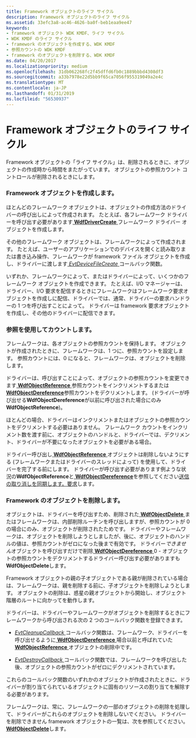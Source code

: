 ```yaml
---
title: Framework オブジェクトのライフ サイクル
description: Framework オブジェクトのライフ サイクル
ms.assetid: 33efc3a8-ac46-4626-ba0f-beb1eaa9ee47
keywords:
- framework オブジェクト WDK KMDF、ライフ サイクル
- WDK KMDF のライフ サイクル
- framework のオブジェクトを作成する、WDK KMDF
- 参照カウントの WDK KMDF
- framework のオブジェクトを削除する、WDK KMDF
ms.date: 04/20/2017
ms.localizationpriority: medium
ms.openlocfilehash: 31db062268fc2f45dffd6fb0c1889bbbd4308df3
ms.sourcegitcommit: a33b7978e22d5bb9f65ca7056f955319049a2e4c
ms.translationtype: MT
ms.contentlocale: ja-JP
ms.lasthandoff: 01/31/2019
ms.locfileid: "56530937"
---
```

# <a name="framework-object-life-cycle"></a>Framework オブジェクトのライフ サイクル





Framework オブジェクトの「ライフ サイクル」は、削除されるときに、オブジェクトの作成時から時間をまたがっています。 オブジェクトの参照カウント コントロールが削除されるときにします。

### <a name="creating-a-framework-object"></a>Framework オブジェクトを作成します。

ほとんどのフレームワーク オブジェクトは、オブジェクトの作成方法のドライバーの呼び出しによって作成されます。 たとえば、各フレームワーク ドライバーを呼び出す必要があります[ **WdfDriverCreate** ](https://msdn.microsoft.com/library/windows/hardware/ff547175)フレームワーク ドライバー オブジェクトを作成します。

その他のフレームワーク オブジェクトは、フレームワークによって作成されます。 たとえば、ユーザーのアプリケーションでのデバイスを開くと読み取りまたは書き込み操作、フレームワークが framework ファイル オブジェクトを作成し、ドライバーに渡します[ *EvtDeviceFileCreate* ](https://msdn.microsoft.com/library/windows/hardware/ff540868)コールバック関数。

いずれか、フレームワークによって、またはドライバーによって、いくつかのフレームワーク オブジェクトを作成できます。 たとえば、I/O マネージャーは、ドライバー、I/O 要求を配信するときにフレームワークはフレームワーク要求オブジェクトを作成しに配信、ドライバーでは、通常、ドライバーの要求ハンドラーの 1 つを呼び出すことによって。 ドライバーは framework 要求オブジェクトを作成し、その他のドライバーに配信できます。

### <a name="using-reference-counts"></a>参照を使用してカウントします。

フレームワークは、各オブジェクトの参照カウントを保持します。 オブジェクトが作成されたときに、フレームワークは、1 つに、参照カウントを設定します。 参照カウントには、0 になると、フレームワークは、オブジェクトを削除します。

ドライバーは、呼び出すことによって、オブジェクトの参照カウントを変更できます[ **WdfObjectReference** ](https://msdn.microsoft.com/library/windows/hardware/ff548758)参照カウントをインクリメントするまたは[ **WdfObjectDereference**](https://msdn.microsoft.com/library/windows/hardware/ff548739)参照カウントをデクリメントします。 (ドライバーが呼び出せる**WdfObjectDereference**が以前に呼び出された場合にのみ**WdfObjectReference**)。

ほとんどの場合、ドライバーはインクリメントまたはオブジェクトの参照カウントをデクリメントする必要はありません。 フレームワーク カウントをインクリメント数を渡す前に、オブジェクトのハンドルと、ドライバーでは、デクリメント、ドライバーが不要になったオブジェクトを必要がある場合。

ドライバー呼び出し[ **WdfObjectReference** ](https://msdn.microsoft.com/library/windows/hardware/ff548758)オブジェクトは削除しないようにする (フレームワークまたはドライバーのスレッドによって) を使用して、ドライバーを完了する前にします。 ドライバーが呼び出す必要があります例ような状況の**WdfObjectReference**と[ **WdfObjectDereference**](https://msdn.microsoft.com/library/windows/hardware/ff548739)を参照してください[送信の取り消しを同期します。要求](synchronizing-cancellation-of-sent-requests.md)します。

### <a name="deleting-a-framework-object"></a>Framework のオブジェクトを削除します。

オブジェクトは、ドライバーを呼び出すため、削除された[ **WdfObjectDelete** ](https://msdn.microsoft.com/library/windows/hardware/ff548734)またはフレームワークは、内部削除ルーチンを呼び出しますが、参照カウントが 0 の場合にのみ、オブジェクトが削除されたためです。 ドライバーやフレームワークは、オブジェクトを削除しようとしましたが、後に、オブジェクトのハンドルの値は、参照カウントがゼロになった後まで有効です。 ドライバー*できません*オブジェクトを呼び出すだけで削除[ **WdfObjectDereference** ](https://msdn.microsoft.com/library/windows/hardware/ff548739) 0 - オブジェクトの参照カウントをデクリメントするドライバー呼び出す必要がありますも**WdfObjectDelete**します。

Framework オブジェクトの親の子オブジェクトである親が削除されている場合は、フレームワークは、親を削除する前に、子オブジェクトを削除しようとします。 オブジェクトの削除は、惑星の親オブジェクトから開始し、オブジェクト階層のルートに向かってを動作します。

ドライバーは、ドライバーやフレームワークがオブジェクトを削除するときにフレームワークから呼び出される次の 2 つのコールバック関数を登録できます。

-   [ *EvtCleanupCallback* ](https://msdn.microsoft.com/library/windows/hardware/ff540840)コールバック関数は、フレームワーク、ドライバーを呼び出せるように[ **WdfObjectDereference** ](https://msdn.microsoft.com/library/windows/hardware/ff548739)場合以前と呼ばれていた[ **WdfObjectReference** ](https://msdn.microsoft.com/library/windows/hardware/ff548758)オブジェクトの削除中です。

-   [ *EvtDestroyCallback* ](https://msdn.microsoft.com/library/windows/hardware/ff540841)コールバック関数では、フレームワークを呼び出した後、オブジェクトの参照カウントがゼロにデクリメントされています。

これらのコールバック関数のいずれかのオブジェクトが作成されたときに、ドライバーが割り当てられているオブジェクトに固有のリソースの割り当てを解除する必要があります。

フレームワークは、常に、フレームワークの一部のオブジェクトの削除を処理して、ドライバーがこれらのオブジェクトを削除しないでください。 ドライバーを削除できません framework オブジェクトの一覧は、次を参照してください。 [ **WdfObjectDelete**](https://msdn.microsoft.com/library/windows/hardware/ff548734)します。

 

 





